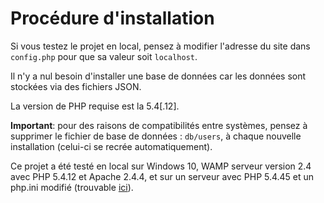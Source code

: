 # Procédure d'installation

Si vous testez le projet en local, pensez à modifier l'adresse du site dans `config.php` pour que sa valeur soit `localhost`.

Il n'y a nul besoin d'installer une base de données car les données sont stockées via des fichiers JSON.

La version de PHP requise est la 5.4[.12].

**Important**: pour des raisons de compatibilités entre systèmes, pensez à supprimer le fichier de base de données : `db/users`, à chaque nouvelle installation (celui-ci se recrée automatiquement).

Ce projet a été testé en local sur Windows 10, WAMP serveur version 2.4 avec PHP 5.4.12 et Apache 2.4.4, et sur un serveur avec PHP 5.4.45 et un php.ini modifié (trouvable [ici](modified-php.ini)).
